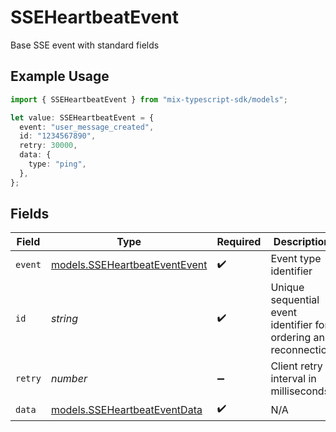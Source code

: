 # SSEHeartbeatEvent

Base SSE event with standard fields

## Example Usage

```typescript
import { SSEHeartbeatEvent } from "mix-typescript-sdk/models";

let value: SSEHeartbeatEvent = {
  event: "user_message_created",
  id: "1234567890",
  retry: 30000,
  data: {
    type: "ping",
  },
};
```

## Fields

| Field                                                                | Type                                                                 | Required                                                             | Description                                                          | Example                                                              |
| -------------------------------------------------------------------- | -------------------------------------------------------------------- | -------------------------------------------------------------------- | -------------------------------------------------------------------- | -------------------------------------------------------------------- |
| `event`                                                              | [models.SSEHeartbeatEventEvent](../models/sseheartbeateventevent.md) | :heavy_check_mark:                                                   | Event type identifier                                                |                                                                      |
| `id`                                                                 | *string*                                                             | :heavy_check_mark:                                                   | Unique sequential event identifier for ordering and reconnection     | 1234567890                                                           |
| `retry`                                                              | *number*                                                             | :heavy_minus_sign:                                                   | Client retry interval in milliseconds                                | 30000                                                                |
| `data`                                                               | [models.SSEHeartbeatEventData](../models/sseheartbeateventdata.md)   | :heavy_check_mark:                                                   | N/A                                                                  |                                                                      |